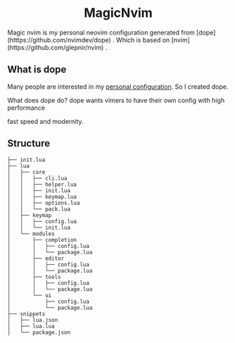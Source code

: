 <h1 align="center"> MagicNvim </h1>
Magic nvim is my personal neovim configuration generated from [dope](htttps://github.com/nvimdev/dope) .
Which is based on [nvim](https://github.com/glepnir/nvim) .


## What is dope

Many people are interested in my [personal configuration](https://github.com/glepnir/nvim). So I created dope.

What does dope do? dope wants vimers to have their own config with high performance

fast speed and modernity.

## Structure

```
├── init.lua
├── lua
│   ├── core
│   │   ├── cli.lua
│   │   ├── helper.lua
│   │   ├── init.lua
│   │   ├── keymap.lua
│   │   ├── options.lua
│   │   └── pack.lua
│   ├── keymap
│   │   ├── config.lua
│   │   └── init.lua
│   └── modules
│       ├── completion
│       │   ├── config.lua
│       │   └── package.lua
│       ├── editor
│       │   ├── config.lua
│       │   └── package.lua
│       ├── tools
│       │   ├── config.lua
│       │   └── package.lua
│       └── ui
│           ├── config.lua
│           └── package.lua
├── snippets
│   ├── lua.json
│   ├── lua.lua
│   └── package.json
```


